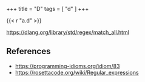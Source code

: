 +++
title = "D"
tags = [ "d" ]
+++

{{< r "a.d" >}}

<https://dlang.org/library/std/regex/match_all.html>

## References

- <https://programming-idioms.org/idiom/83>
- <https://rosettacode.org/wiki/Regular_expressions>
